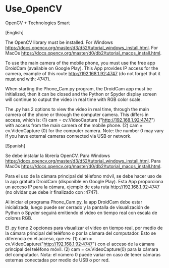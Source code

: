 # Use_OpenCV
OpenCV + Technologies Smart


[English]

The OpenCV library must be installed.
For Windows https://docs.opencv.org/master/d3/d52/tutorial_windows_install.html.
For MacOs https://docs.opencv.org/master/d0/db2/tutorial_macos_install.html.

To use the main camera of the mobile phone, you must use the free app DroidCam (available on Google Play).
This App provides IP access for the camera, example of this route http://192.168.1.92:4747 (do not forget that it must end with: 4747).

When starting the Phone_Cam.py program, the DroidCam app must be initialized, then it can be closed and the Python or Spyder display screen will continue to output the video in real time with RGB color scale.

The .py has 2 options to view the video in real time, through the main camera of the phone or through the computer camera. This differs in access, which is:
(1) cam = cv.VideoCapture ("http://192.168.1.92:4747") with access from the main camera of the mobile phone.
(2) cam = cv.VideoCapture (0) for the computer camera. Note: the number 0 may vary if you have external cameras connected via USB or network.



[Spanish]

Se debe instalar la librería OpenCV. 
Para Windows https://docs.opencv.org/master/d3/d52/tutorial_windows_install.html.
Para MacOs https://docs.opencv.org/master/d0/db2/tutorial_macos_install.html.

Para el uso de la cámara principal del télefono móvil, se debe hacer uso de la app gratuita DroidCam (disponible en Google Play). 
Esta App proporciona un acceso IP para la cámara, ejemplo de esta ruta http://192.168.1.92:4747 (no olvidar que debe ir finalizado con :4747).

Al iniciar el programa Phone_Cam.py, la app DroidCam debe estar inicializada, luego puede ser cerrado y la pantalla de visualización de Python o Spyder seguirá emitiendo el video en tiempo real con escala de colores RGB.

El .py tiene 2 opciones para visualizar el video en tiempo real, por medio de la cámara principal del teléfono o por la cámara del computador. Esto se diferencia en el acceso, que es:
(1) cam = cv.VideoCapture("http://192.168.1.92:4747") con el acceso de la cámara principal del teléfono móvil.
(2) cam = cv.VideoCapture(0) para la cámara del computador. Nota: el número 0 puede variar en caso de tener cámaras externas conectadas por medio de USB o por red.
